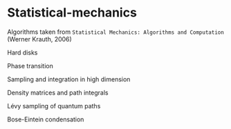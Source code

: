 # Statistical-mechanics
Algorithms taken from `Statistical Mechanics: Algorithms and Computation` (Werner Krauth, 2006)

Hard disks

Phase transition

Sampling and integration in high dimension

Density matrices and path integrals

Lévy sampling of quantum paths

Bose-Eintein condensation
